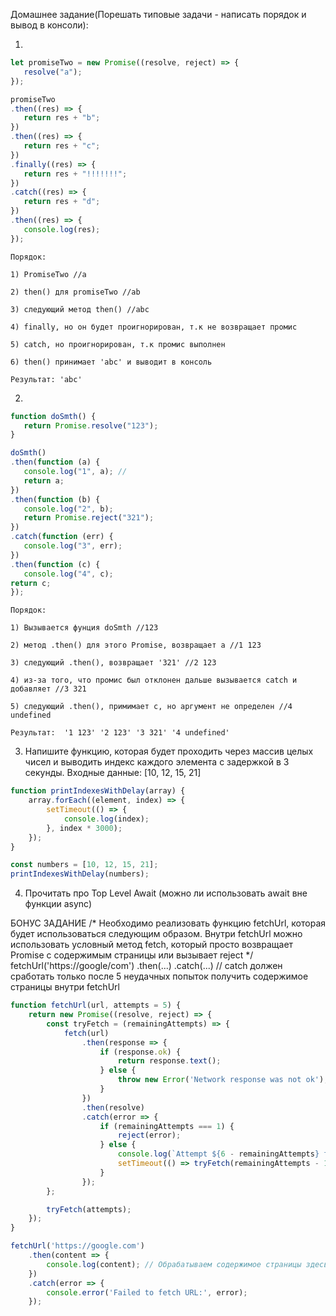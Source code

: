 Домашнее задание(Порешать типовые задачи - написать порядок и вывод в консоли): 

1)
```javascript
let promiseTwo = new Promise((resolve, reject) => {
   resolve("a");
});

promiseTwo
.then((res) => {
   return res + "b";
})
.then((res) => {
   return res + "с";
})
.finally((res) => {
   return res + "!!!!!!!";
})
.catch((res) => {
   return res + "d";
})
.then((res) => {
   console.log(res);
});
```

`Порядок:`

`1) PromiseTwo //a`

`2) then() для promiseTwo //ab`

`3) следующий метод then() //abc`

`4) finally, но он будет проигнорирован, т.к не возвращает промис`

`5) catch, но проигнорирован, т.к промис выполнен`

`6) then() принимает 'abc' и выводит в консоль`

`Результат: 'abc'`

2)
```javascript
function doSmth() {
   return Promise.resolve("123");
}

doSmth()
.then(function (a) {
   console.log("1", a); //
   return a;
})
.then(function (b) {
   console.log("2", b);
   return Promise.reject("321");
})
.catch(function (err) {
   console.log("3", err);
})
.then(function (c) {
   console.log("4", c);
return c;
});
```

`Порядок:`

`1) Вызывается фунция doSmth //123`

`2) метод .then() для этого Promise, возвращает а //1 123`

`3) следующий .then(), возвращает '321' //2 123`

`4) из-за того, что промис был отклонен дальше вызывается catch и добавляет //3 321`

`5) следующий .then(), примимает c, но аргумент не определен //4 undefined`

`Результат: 
'1 123'
'2 123'
'3 321'
'4 undefined'
`

3) Напишите функцию, которая будет проходить через массив целых чисел и выводить индекс каждого элемента с задержкой в 3 секунды.
Входные данные: [10, 12, 15, 21]

```javascript
function printIndexesWithDelay(array) {
    array.forEach((element, index) => {
        setTimeout(() => {
            console.log(index);
        }, index * 3000);
    });
}

const numbers = [10, 12, 15, 21];
printIndexesWithDelay(numbers);
```

4) Прочитать про Top Level Await (можно ли использовать await вне функции async)

БОНУС ЗАДАНИЕ 
/* Необходимо реализовать функцию fetchUrl, которая будет использоваться следующим образом.
Внутри fetchUrl можно использовать условный метод fetch, который просто возвращает
Promise с содержимым страницы или вызывает reject */
fetchUrl('https://google/com&#39;)
.then(...)
.catch(...) // сatch должен сработать только после 5 неудачных попыток
получить содержимое страницы внутри fetchUrl

```javascript
function fetchUrl(url, attempts = 5) {
    return new Promise((resolve, reject) => {
        const tryFetch = (remainingAttempts) => {
            fetch(url)
                .then(response => {
                    if (response.ok) {
                        return response.text();
                    } else {
                        throw new Error('Network response was not ok');
                    }
                })
                .then(resolve)
                .catch(error => {
                    if (remainingAttempts === 1) {
                        reject(error);
                    } else {
                        console.log(`Attempt ${6 - remainingAttempts} failed. Retrying...`);
                        setTimeout(() => tryFetch(remainingAttempts - 1), 1000); // Повторить попытку через 1 секунду
                    }
                });
        };

        tryFetch(attempts);
    });
}

fetchUrl('https://google.com')
    .then(content => {
        console.log(content); // Обрабатываем содержимое страницы здесь
    })
    .catch(error => {
        console.error('Failed to fetch URL:', error);
    });
```
